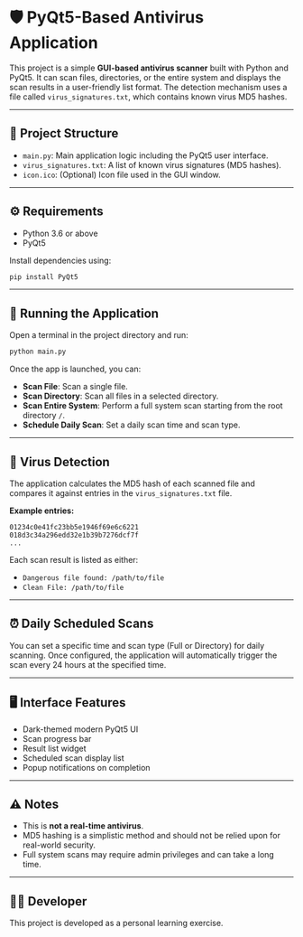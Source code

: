 # 🛡️ PyQt5-Based Antivirus Application

This project is a simple **GUI-based antivirus scanner** built with Python and PyQt5. It can scan files, directories, or the entire system and displays the scan results in a user-friendly list format. The detection mechanism uses a file called `virus_signatures.txt`, which contains known virus MD5 hashes.

---

## 📁 Project Structure

- `main.py`: Main application logic including the PyQt5 user interface.
- `virus_signatures.txt`: A list of known virus signatures (MD5 hashes).
- `icon.ico`: (Optional) Icon file used in the GUI window.

---

## ⚙️ Requirements

- Python 3.6 or above
- PyQt5

Install dependencies using:

```bash
pip install PyQt5
```

---

## 🚀 Running the Application

Open a terminal in the project directory and run:

```bash
python main.py
```

Once the app is launched, you can:

- **Scan File**: Scan a single file.
- **Scan Directory**: Scan all files in a selected directory.
- **Scan Entire System**: Perform a full system scan starting from the root directory `/`.
- **Schedule Daily Scan**: Set a daily scan time and scan type.

---

## 🧪 Virus Detection

The application calculates the MD5 hash of each scanned file and compares it against entries in the `virus_signatures.txt` file.

**Example entries:**

```
01234c0e41fc23bb5e1946f69e6c6221
018d3c34a296edd32e1b39b7276dcf7f
...
```

Each scan result is listed as either:

- `Dangerous file found: /path/to/file`
- `Clean File: /path/to/file`

---

## ⏰ Daily Scheduled Scans

You can set a specific time and scan type (Full or Directory) for daily scanning. Once configured, the application will automatically trigger the scan every 24 hours at the specified time.

---

## 🖥️ Interface Features

- Dark-themed modern PyQt5 UI
- Scan progress bar
- Result list widget
- Scheduled scan display list
- Popup notifications on completion

---

## ⚠️ Notes

- This is **not a real-time antivirus**.
- MD5 hashing is a simplistic method and should not be relied upon for real-world security.
- Full system scans may require admin privileges and can take a long time.

---

## 👨‍💻 Developer

This project is developed as a personal learning exercise.
